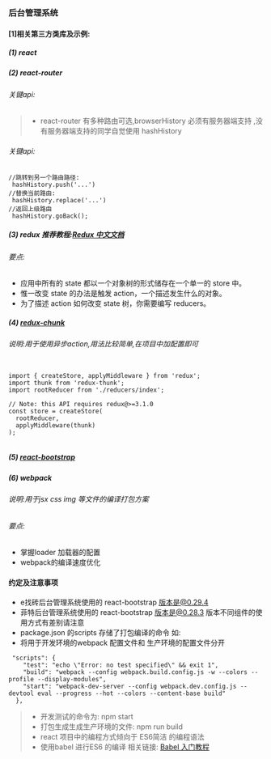###  后台管理系统
#### [1]相关第三方类库及示例:
##### (1) react
##### (2) react-router
###### 关键api:
> * react-router 有多种路由可选,browserHistory 必须有服务器端支持 ,没有服务器端支持的同学自觉使用 hashHistory
###### 关键api:

```
//跳转到另一个路由路径:
 hashHistory.push('...')
//替换当前路由:
 hashHistory.replace('...')
//返回上级路由
 hashHistory.goBack();
```
##### (3) redux 推荐教程:[Redux 中文文档](http://cn.redux.js.org/index.html)
###### 要点:
- 应用中所有的 state 都以一个对象树的形式储存在一个单一的 store 中。
- 惟一改变 state 的办法是触发 action，一个描述发生什么的对象。
- 为了描述 action 如何改变 state 树，你需要编写 reducers。

##### (4)  [redux-chunk](https://github.com/gaearon/redux-thunk)

###### 说明:用于使用异步action,用法比较简单,在项目中加配置即可
          
 ```
 
 import { createStore, applyMiddleware } from 'redux';
 import thunk from 'redux-thunk';
 import rootReducer from './reducers/index';
 
 // Note: this API requires redux@>=3.1.0
 const store = createStore(
   rootReducer,
   applyMiddleware(thunk)
 );
 
 
 ```
          
##### (5) [react-bootstrap](http://react-bootstrap.github.io/)
##### (6) webpack
###### 说明:用于jsx css img 等文件的编译打包方案
###### 要点:

- 掌握loader 加载器的配置  
- webpack的编译速度优化 

#### 约定及注意事项
- e找砖后台管理系统使用的 react-bootstrap 版本是@0.29.4
- 菲特后台管理系统使用的 react-bootstrap 版本是@0.28.3 版本不同组件的使用方式有差别请注意
- package.json 的scripts 存储了打包编译的命令 如:
- 将用于开发环境的webpack 配置文件和 生产环境的配置文件分开

```
 "scripts": {
    "test": "echo \"Error: no test specified\" && exit 1",
    "build": "webpack --config webpack.build.config.js -w --colors --profile --display-modules",
    "start": "webpack-dev-server --config webpack.dev.config.js --devtool eval --progress --hot --colors --content-base build"
  },

```
> *  开发测试的命令为: npm start
> *  打包生成生成生产环境的文件: npm run build
> * react 项目中的编程方式倾向于 ES6简洁 的编程语法
> * 使用babel 进行ES6 的编译 相关链接: [Babel 入门教程](http://www.ruanyifeng.com/blog/2016/01/babel.html)

